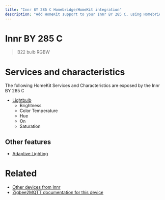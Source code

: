 ```yaml
---
title: "Innr BY 285 C Homebridge/HomeKit integration"
description: "Add HomeKit support to your Innr BY 285 C, using Homebridge, Zigbee2MQTT and homebridge-z2m."
---
```

<!---
This file has been GENERATED using src/docgen/docgen.ts
DO NOT EDIT THIS FILE MANUALLY!
-->
# Innr BY 285 C
> B22 bulb RGBW


# Services and characteristics
The following HomeKit Services and Characteristics are exposed by
the Innr BY 285 C

* [Lightbulb](../../light.md)
  * Brightness
  * Color Temperature
  * Hue
  * On
  * Saturation


## Other features
* [Adaptive Lighting](../../light.md)


# Related
* [Other devices from Innr](../index.md#innr)
* [Zigbee2MQTT documentation for this device](https://www.zigbee2mqtt.io/devices/BY_285_C.html)